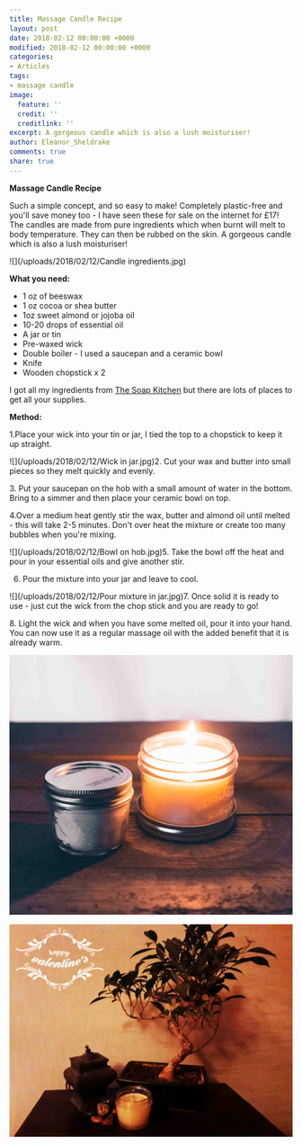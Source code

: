 ```yaml
---
title: Massage Candle Recipe
layout: post
date: 2018-02-12 00:00:00 +0000
modified: 2018-02-12 00:00:00 +0000
categories:
- Articles
tags:
- massage candle
image:
  feature: ''
  credit: ''
  creditlink: ''
excerpt: A gorgeous candle which is also a lush moisturiser!
author: Eleanor_Sheldrake
comments: true
share: true
---
```

**Massage Candle Recipe**

Such a simple concept, and so easy to make! Completely plastic-free and you'll save money too - I have seen these for sale on the internet for £17! The candles are made from pure ingredients which when burnt will melt to body temperature. They can then be rubbed on the skin. A gorgeous candle which is also a lush moisturiser!

![](/uploads/2018/02/12/Candle ingredients.jpg)

**What you need:**

* 1 oz of beeswax
* 1 oz cocoa or shea butter
* 1oz sweet almond or jojoba oil
* 10-20 drops of essential oil
* A jar or tin
* Pre-waxed wick
* Double boiler - I used a saucepan and a ceramic bowl
* Knife
* Wooden chopstick x 2

I got all my ingredients from [The Soap Kitchen](https://www.thesoapkitchen.co.uk "The Soap Kitchen") but there are lots of places to get all your supplies.

**Method:**

1\.Place your wick into your tin or jar, I tied the top to a chopstick to keep it up straight.

![](/uploads/2018/02/12/Wick in jar.jpg)2. Cut your wax and butter into small pieces so they melt quickly and evenly.

3\. Put your saucepan on the hob with a small amount of water in the bottom. Bring to a simmer and then place your ceramic bowl on top.

4\.Over a medium heat gently stir the wax, butter and almond oil until melted - this will take 2-5 minutes. Don't over heat the mixture or create too many bubbles when you're mixing.

![](/uploads/2018/02/12/Bowl on hob.jpg)5. Take the bowl off the heat and pour in your essential oils and give another stir.

6. Pour the mixture into your jar and leave to cool.

![](/uploads/2018/02/12/Pour mixture in jar.jpg)7. Once solid it is ready to use - just cut the wick from the chop stick and you are ready to go!

8\. Light the wick and when you have some melted oil, pour it into your hand. You can now use it as a regular massage oil with the added benefit that it is already warm.

![](/uploads/2018/02/12/litcandlejar1.jpeg)

![](/uploads/2018/02/12/Finishedcandle.jpg)